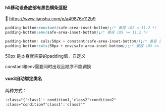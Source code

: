 #### h5移动设备底部有黑色横条适配

🔗 https://www.jianshu.com/p/a49876c112b9

```css
padding-bottom:constant(safe-area-inset-bottom);/* 兼容 iOS < 11.2 */
padding-bottom:env(safe-area-inset-bottom);/* 兼容 iOS >= 11.2 */
```

```css
padding-bottom: cals(50px + constant(safe-area-inset-bottom));/* 兼容 iOS < 11.2 */
padding-bottom:cals(50px + env(safe-area-inset-bottom));/* 兼容 iOS >= 11.2 */
```

50px 是本身就需要的padding值，自定义

constant和env需要同时出现且顺序不能调换

#### vue3自动绑定类名

两种方式：

```html
:class="{'class1': condition1,'class2':condition2"
:class="condition?'class1':'class2'"
```
